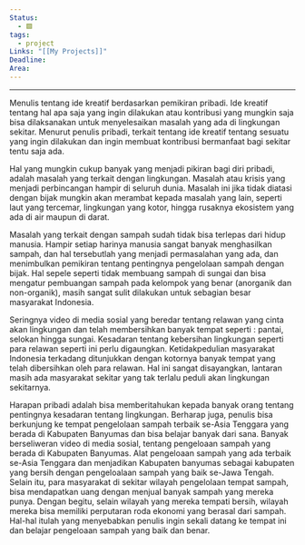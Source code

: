 ```yaml
---
Status:
  - 🟩
tags:
  - project
Links: "[[My Projects]]"
Deadline: 
Area:
---
```

---
Menulis tentang ide kreatif berdasarkan pemikiran pribadi. Ide kreatif tentang hal apa saja yang ingin dilakukan atau kontribusi yang mungkin saja bisa dilaksanakan untuk menyelesaikan masalah yang ada di lingkungan sekitar. Menurut penulis pribadi, terkait tentang ide kreatif tentang sesuatu yang ingin dilakukan dan ingin membuat kontribusi bermanfaat bagi sekitar tentu saja ada.

Hal yang mungkin cukup banyak yang menjadi pikiran bagi diri pribadi, adalah masalah yang terkait dengan lingkungan. Masalah atau krisis yang menjadi perbincangan hampir di seluruh dunia. Masalah ini jika tidak diatasi dengan bijak mungkin akan merambat kepada masalah yang lain, seperti laut yang tercemar, lingkungan yang kotor, hingga rusaknya ekosistem yang ada di air maupun di darat.

Masalah yang terkait dengan sampah sudah tidak bisa terlepas dari hidup manusia. Hampir setiap harinya manusia sangat banyak menghasilkan sampah, dan hal tersebutlah yang menjadi permasalahan yang ada, dan menimbulkan pemikiran tentang pentingnya pengelolaan sampah dengan bijak. Hal sepele seperti tidak membuang sampah di sungai dan bisa mengatur pembuangan sampah pada kelompok yang benar (anorganik dan non-organik), masih sangat sulit dilakukan untuk sebagian besar masyarakat Indonesia. 

Seringnya video di media sosial yang beredar tentang relawan yang cinta akan lingkungan dan telah membersihkan banyak tempat seperti : pantai, selokan hingga sungai. Kesadaran tentang kebersihan lingkungan seperti para relawan seperti ini perlu digaungkan. Ketidakpedulian masyarakat Indonesia terkadang ditunjukkan dengan kotornya banyak tempat yang telah dibersihkan oleh para relawan. Hal ini sangat disayangkan, lantaran masih ada masyarakat sekitar yang tak terlalu peduli akan lingkungan sekitarnya. 

Harapan pribadi adalah bisa memberitahukan kepada banyak orang tentang pentingnya kesadaran tentang lingkungan. Berharap juga, penulis bisa berkunjung ke tempat pengelolaan sampah terbaik se-Asia Tenggara yang berada di Kabupaten Banyumas dan bisa belajar banyak dari sana. Banyak berseliweran video di media sosial, tentang pengeloaan sampah yang berada di Kabupaten Banyumas. Alat pengeloaan sampah yang ada terbaik se-Asia Tenggara dan menjadikan Kabupaten banyumas sebagai kabupaten yang bersih dengan pengeloalaan sampah yang baik se-Jawa Tengah. Selain itu, para masyarakat di sekitar wilayah pengelolaan tempat sampah, bisa mendapatkan uang dengan menjual banyak sampah yang mereka punya. Dengan begitu, selain wilayah yang mereka tempati bersih, wilayah mereka bisa memiliki perputaran roda ekonomi yang berasal dari sampah. Hal-hal itulah yang menyebabkan penulis ingin sekali datang ke tempat ini dan belajar pengeloaan sampah yang baik dan benar.